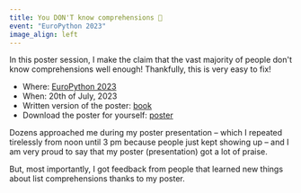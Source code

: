 ```yaml
---
title: You DON'T know comprehensions 🤷
event: "EuroPython 2023"
image_align: left
---
```


In this poster session, I make the claim that the vast majority of people don't know comprehensions well enough!
Thankfully, this is very easy to fix!

 - Where: [EuroPython 2023](http://ep2023.europython.eu/session/you-dont-know-comprehensions)
 - When: 20th of July, 2023
 - Written version of the poster: [book][book]
 - Download the poster for yourself: [poster][poster]

Dozens approached me during my poster presentation – which I repeated tirelessly from noon until 3 pm because people just kept showing up – and I am very proud to say that my poster (presentation) got a lot of praise.

But, most importantly, I got feedback from people that learned new things about list comprehensions thanks to my poster.


[book]: /comprehending-comprehensions
[poster]: /comprehending-comprehensions-poster
